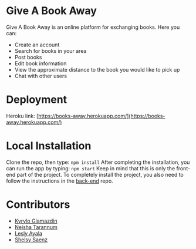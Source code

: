 # Give A Book Away
Give A Book Away is an online platform for exchanging books. Here you can:
* Create an account
* Search for books in your area
* Post books
* Edit book information
* View the approximate distance to the book you would like to pick up
* Chat with other users

# Deployment
Heroku link: [https://books-away.herokuapp.com/](https://books-away.herokuapp.com/)

# Local Installation
Clone the repo, then type:
`
npm install
`
After completing the installation, you can run the app by typing:
`
npm start
`
Keep in mind that this is only the front-end part of the project. To completely install the project, you also need to follow the instructions in the [back-end](https://github.com/Kyrylo-Glamazdin/Give-a-Book-Away-Backend) repo.

# Contributors
* [Kyrylo Glamazdin](https://www.linkedin.com/in/kyrylo-glamazdin-359190184/)
* [Neisha Tarannum](https://github.com/neisha18)
* [Lesly Ayala](https://github.com/leslya14)
* [Shelsy Saenz](https://github.com/shelsysaenz)

